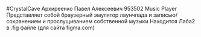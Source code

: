 #CrystalCave
Архиреенко Павел Алексеевич 953502
Music Player
Представляет собой браузерный эмулятор лаунчпада и записью/сохранением и прослущиванием собственной музыки
Находится Лаба2 в .fig файле (для сайта figma.com)